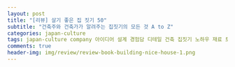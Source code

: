 ```yaml
---  
layout: post  
title: "[리뷰] 살기 좋은 집 짓기 50"  
subtitle: "건축주와 건축가가 알려주는 집짓기의 모든 것 A to Z"  
categories: japan-culture  
tags: japan-culture company 아이디어 설계 경험담 디테일 건축 집짓기 노하우 재료 토지 가구 물건 햇살 바람   
comments: true  
header-img: img/review/review-book-building-nice-house-1.png
---
```

